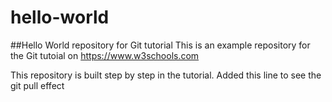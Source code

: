 # hello-world
##Hello World repository for Git tutorial
This is an example repository for the Git tutoial on https://www.w3schools.com

This repository is built step by step in the tutorial.
Added this line to see the git pull effect
